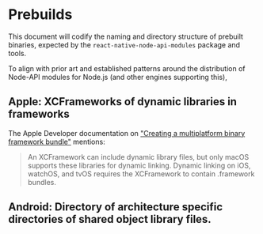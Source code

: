 # Prebuilds

This document will codify the naming and directory structure of prebuilt binaries, expected by the `react-native-node-api-modules` package and tools.

To align with prior art and established patterns around the distribution of Node-API modules for Node.js (and other engines supporting this),

## Apple: XCFrameworks of dynamic libraries in frameworks

The Apple Developer documentation on ["Creating a multiplatform binary framework bundle"](https://developer.apple.com/documentation/xcode/creating-a-multi-platform-binary-framework-bundle#Avoid-issues-when-using-alternate-build-systems) mentions:

> An XCFramework can include dynamic library files, but only macOS supports these libraries for dynamic linking. Dynamic linking on iOS, watchOS, and tvOS requires the XCFramework to contain .framework bundles.

<!-- TODO: Write this -->

## Android: Directory of architecture specific directories of shared object library files.

<!-- TODO: Write this -->
